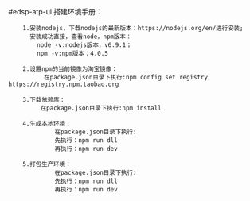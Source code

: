 #edsp-atp-ui
搭建环境手册：

		1.安装nodejs，下载nodejs的最新版本：https://nodejs.org/en/进行安装;
		  安装成功直接，查看node，npm版本：
			node -v:nodejs版本，v6.9.1；
			npm -v:npm版本：4.0.5

		2.设置npm的当前镜像为淘宝镜像：
		      在package.json目录下执行:npm config set registry https://registry.npm.taobao.org

		3.下载依赖库：
		     在package.json目录下执行:npm install

		4.生成本地环境：
		         在package.json目录下执行:
				 先执行：npm run dll
				 再执行：npm run dev

		5.打包生产环境：
				 在package.json目录下执行:
				 先执行：npm run dll
				 再执行：npm run dev
